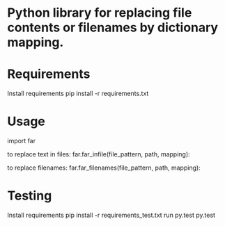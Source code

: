 # Python library for replacing file contents or filenames by dictionary mapping.

# Requirements 
Install requirements
pip install -r requirements.txt

# Usage
import far

to replace text in files:
far.far_infile(file_pattern, path, mapping):

to replace filenames:
far.far_filenames(file_pattern, path, mapping):

# Testing
Install requirements
pip install -r requirements_test.txt
run py.test
py.test
